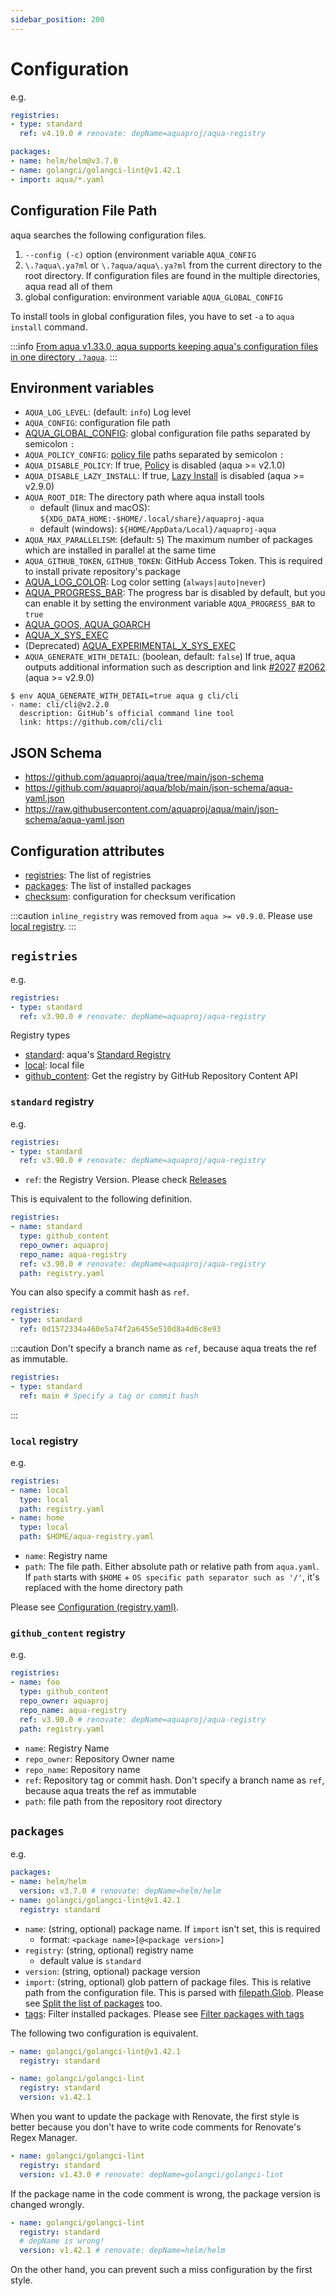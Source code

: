 ```yaml
---
sidebar_position: 200
---
```


# Configuration

e.g.

```yaml
registries:
- type: standard
  ref: v4.19.0 # renovate: depName=aquaproj/aqua-registry

packages:
- name: helm/helm@v3.7.0
- name: golangci/golangci-lint@v1.42.1
- import: aqua/*.yaml
```

## Configuration File Path

aqua searches the following configuration files.

1. `--config (-c)` option (environment variable `AQUA_CONFIG`
1. `\.?aqua\.ya?ml` or `\.?aqua/aqua\.ya?ml` from the current directory to the root directory. If configuration files are found in the multiple directories, aqua read all of them
1. global configuration: environment variable `AQUA_GLOBAL_CONFIG`

To install tools in global configuration files, you have to set `-a` to `aqua install` command.

:::info
[From aqua v1.33.0, aqua supports keeping aqua's configuration files in one directory `.?aqua`](/docs/guides/keep-in-one-dir).
:::

## Environment variables

* `AQUA_LOG_LEVEL`: (default: `info`) Log level
* `AQUA_CONFIG`: configuration file path
* [AQUA_GLOBAL_CONFIG](/docs/tutorial/global-config): global configuration file paths separated by semicolon `:`
* `AQUA_POLICY_CONFIG`: [policy file](/docs/reference/security/policy-as-code) paths separated by semicolon `:`
* `AQUA_DISABLE_POLICY`: If true, [Policy](/docs/reference/security/policy-as-code) is disabled (aqua >= v2.1.0)
* `AQUA_DISABLE_LAZY_INSTALL`: If true, [Lazy Install](/docs/reference/lazy-install/) is disabled (aqua >= v2.9.0)
* `AQUA_ROOT_DIR`: The directory path where aqua install tools
  * default (linux and macOS): `${XDG_DATA_HOME:-$HOME/.local/share}/aquaproj-aqua`
  * default (windows): `${HOME/AppData/Local}/aquaproj-aqua`
* `AQUA_MAX_PARALLELISM`: (default: `5`) The maximum number of packages which are installed in parallel at the same time
* `AQUA_GITHUB_TOKEN`, `GITHUB_TOKEN`: GitHub Access Token. This is required to install private repository's package
* [AQUA_LOG_COLOR](log-color.md): Log color setting (`always|auto|never`)
* [AQUA_PROGRESS_BAR](progress-bar.md): The progress bar is disabled by default, but you can enable it by setting the environment variable `AQUA_PROGRESS_BAR` to `true`
* [AQUA_GOOS, AQUA_GOARCH](/docs/develop-registry/change-os-arch-for-test)
* [AQUA_X_SYS_EXEC](/docs/reference/execve-2)
* (Deprecated) [AQUA_EXPERIMENTAL_X_SYS_EXEC](experimental-feature.md#aqua_experimental_x_sys_exec)
* `AQUA_GENERATE_WITH_DETAIL`: (boolean, default: `false`) If true, aqua outputs additional information such as description and link [#2027](https://github.com/orgs/aquaproj/discussions/2027) [#2062](https://github.com/aquaproj/aqua/pull/2062) (aqua >= v2.9.0)

```console
$ env AQUA_GENERATE_WITH_DETAIL=true aqua g cli/cli
- name: cli/cli@v2.2.0
  description: GitHub’s official command line tool
  link: https://github.com/cli/cli
```

## JSON Schema

* https://github.com/aquaproj/aqua/tree/main/json-schema
* https://github.com/aquaproj/aqua/blob/main/json-schema/aqua-yaml.json
* https://raw.githubusercontent.com/aquaproj/aqua/main/json-schema/aqua-yaml.json

## Configuration attributes

* [registries](#registries): The list of registries
* [packages](#packages): The list of installed packages
* [checksum](checksum.md): configuration for checksum verification

:::caution
`inline_registry` was removed from `aqua >= v0.9.0`. Please use [local registry](#local-registry).
:::

## `registries`

e.g.

```yaml
registries:
- type: standard
  ref: v3.90.0 # renovate: depName=aquaproj/aqua-registry
```

Registry types

* [standard](#standard-registry): aqua's [Standard Registry](https://github.com/aquaproj/aqua-registry)
* [local](#local-registry): local file
* [github_content](#github_content-registry): Get the registry by GitHub Repository Content API

### `standard` registry

e.g.

```yaml
registries:
- type: standard
  ref: v3.90.0 # renovate: depName=aquaproj/aqua-registry
```

* `ref`: the Registry Version. Please check [Releases](https://github.com/aquaproj/aqua-registry/releases)

This is equivalent to the following definition.

```yaml
registries:
- name: standard
  type: github_content
  repo_owner: aquaproj
  repo_name: aqua-registry
  ref: v3.90.0 # renovate: depName=aquaproj/aqua-registry
  path: registry.yaml
```

You can also specify a commit hash as `ref`.

```yaml
registries:
- type: standard
  ref: 0d1572334a460e5a74f2a6455e510d8a4d6c8e93
```

:::caution
Don't specify a branch name as `ref`, because aqua treats the ref as immutable.

```yaml
registries:
- type: standard
  ref: main # Specify a tag or commit hash
```

:::

### `local` registry

e.g.

```yaml
registries:
- name: local
  type: local
  path: registry.yaml
- name: home
  type: local
  path: $HOME/aqua-registry.yaml
```

* `name`: Registry name
* `path`: The file path. Either absolute path or relative path from `aqua.yaml`. If `path` starts with `$HOME` + `OS specific path separator such as '/'`, it's replaced with the home directory path

Please see [Configuration (registry.yaml)](/docs/reference/registry-config).

### `github_content` registry

e.g.

```yaml
registries:
- name: foo
  type: github_content
  repo_owner: aquaproj
  repo_name: aqua-registry
  ref: v3.90.0 # renovate: depName=aquaproj/aqua-registry
  path: registry.yaml
```

* `name`: Registry Name
* `repo_owner`: Repository Owner name
* `repo_name`: Repository name
* `ref`: Repository tag or commit hash. Don't specify a branch name as `ref`, because aqua treats the ref as immutable
* `path`: file path from the repository root directory

## `packages`

e.g.

```yaml
packages:
- name: helm/helm
  version: v3.7.0 # renovate: depName=helm/helm
- name: golangci/golangci-lint@v1.42.1
  registry: standard
```

* `name`: (string, optional) package name. If `import` isn't set, this is required
  * format: `<package name>[@<package version>]`
* `registry`: (string, optional) registry name
  * default value is `standard`
* `version`: (string, optional) package version
* `import`: (string, optional) glob pattern of package files. This is relative path from the configuration file. This is parsed with [filepath.Glob](https://pkg.go.dev/path/filepath#Glob). Please see [Split the list of packages](/docs/guides/split-config) too.
* [tags](/docs/guides/package-tag): Filter installed packages. Please see [Filter packages with tags](/docs/guides/package-tag)

The following two configuration is equivalent.

```yaml
- name: golangci/golangci-lint@v1.42.1
  registry: standard
```

```yaml
- name: golangci/golangci-lint
  registry: standard
  version: v1.42.1
```

When you want to update the package with Renovate,
the first style is better because you don't have to write code comments for Renovate's Regex Manager.

```yaml
- name: golangci/golangci-lint
  registry: standard
  version: v1.43.0 # renovate: depName=golangci/golangci-lint
```

If the package name in the code comment is wrong, the package version is changed wrongly.

```yaml
- name: golangci/golangci-lint
  registry: standard
  # depName is wrong!
  version: v1.42.1 # renovate: depName=helm/helm
```

On the other hand, you can prevent such a miss configuration by the first style.
